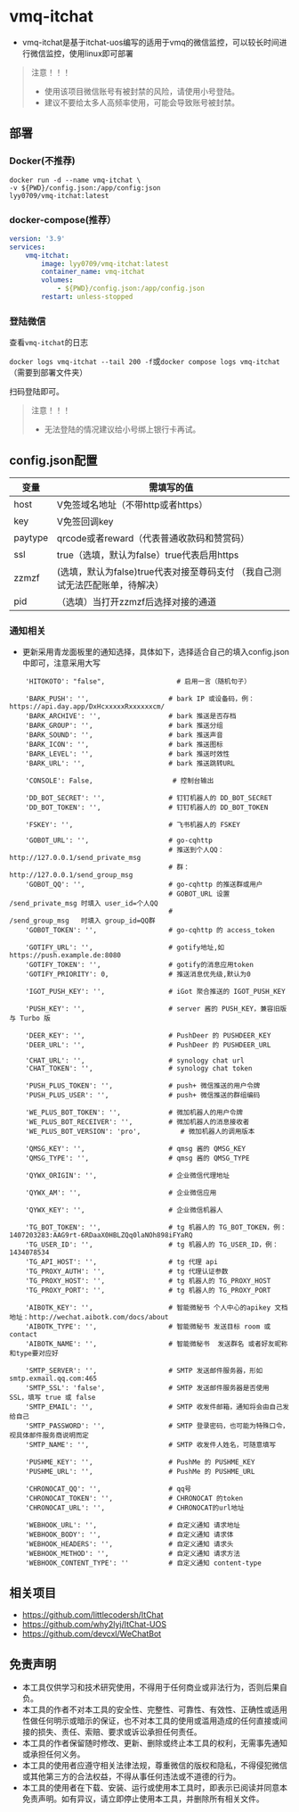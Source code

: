# **vmq-itchat**

- vmq-itchat是基于itchat-uos编写的适用于vmq的微信监控，可以较长时间进行微信监控，使用linux即可部署

> 注意！！！
> - 使用该项目微信账号有被封禁的风险，请使用小号登陆。
> - 建议不要给太多人高频率使用，可能会导致账号被封禁。

## 部署

### Docker(不推荐)

```shell
docker run -d --name vmq-itchat \
-v ${PWD}/config.json:/app/config:json 
lyy0709/vmq-itchat:latest
```

### docker-compose(推荐）

```yaml
version: '3.9'
services:
    vmq-itchat:
        image: lyy0709/vmq-itchat:latest
        container_name: vmq-itchat
        volumes:
            - ${PWD}/config.json:/app/config.json
        restart: unless-stopped
```

### 登陆微信

查看`vmq-itchat`的日志

`docker logs vmq-itchat --tail 200 -f`或`docker compose logs vmq-itchat`（需要到部署文件夹）

扫码登陆即可。

> 注意！！！
> - 无法登陆的情况建议给小号绑上银行卡再试。

## config.json配置


| 变量 | 需填写的值 |
| ------- | ------- |
| host    |V免签域名地址（不带http或者https）|
| key|V免签回调key |
|paytype|qrcode或者reward（代表普通收款码和赞赏码）|
|ssl|true（选填，默认为false）true代表启用https|
|zzmzf|(选填，默认为false)true代表对接至尊码支付 （我自己测试无法匹配账单，待解决） |
|pid|（选填）当打开zzmzf后选择对接的通道  |

### 通知相关

- 更新采用青龙面板里的通知选择，具体如下，选择适合自己的填入config.json中即可，注意采用大写
```
    'HITOKOTO': "false",                  # 启用一言（随机句子）

    'BARK_PUSH': '',                    # bark IP 或设备码，例：https://api.day.app/DxHcxxxxxRxxxxxxcm/
    'BARK_ARCHIVE': '',                 # bark 推送是否存档
    'BARK_GROUP': '',                   # bark 推送分组
    'BARK_SOUND': '',                   # bark 推送声音
    'BARK_ICON': '',                    # bark 推送图标
    'BARK_LEVEL': '',                   # bark 推送时效性
    'BARK_URL': '',                     # bark 推送跳转URL

    'CONSOLE': False,                    # 控制台输出

    'DD_BOT_SECRET': '',                # 钉钉机器人的 DD_BOT_SECRET
    'DD_BOT_TOKEN': '',                 # 钉钉机器人的 DD_BOT_TOKEN

    'FSKEY': '',                        # 飞书机器人的 FSKEY

    'GOBOT_URL': '',                    # go-cqhttp
                                        # 推送到个人QQ：http://127.0.0.1/send_private_msg
                                        # 群：http://127.0.0.1/send_group_msg
    'GOBOT_QQ': '',                     # go-cqhttp 的推送群或用户
                                        # GOBOT_URL 设置 /send_private_msg 时填入 user_id=个人QQ
                                        #               /send_group_msg   时填入 group_id=QQ群
    'GOBOT_TOKEN': '',                  # go-cqhttp 的 access_token

    'GOTIFY_URL': '',                   # gotify地址,如https://push.example.de:8080
    'GOTIFY_TOKEN': '',                 # gotify的消息应用token
    'GOTIFY_PRIORITY': 0,               # 推送消息优先级,默认为0

    'IGOT_PUSH_KEY': '',                # iGot 聚合推送的 IGOT_PUSH_KEY

    'PUSH_KEY': '',                     # server 酱的 PUSH_KEY，兼容旧版与 Turbo 版

    'DEER_KEY': '',                     # PushDeer 的 PUSHDEER_KEY
    'DEER_URL': '',                     # PushDeer 的 PUSHDEER_URL

    'CHAT_URL': '',                     # synology chat url
    'CHAT_TOKEN': '',                   # synology chat token

    'PUSH_PLUS_TOKEN': '',              # push+ 微信推送的用户令牌
    'PUSH_PLUS_USER': '',               # push+ 微信推送的群组编码

    'WE_PLUS_BOT_TOKEN': '',            # 微加机器人的用户令牌
    'WE_PLUS_BOT_RECEIVER': '',         # 微加机器人的消息接收者
    'WE_PLUS_BOT_VERSION': 'pro',          # 微加机器人的调用版本

    'QMSG_KEY': '',                     # qmsg 酱的 QMSG_KEY
    'QMSG_TYPE': '',                    # qmsg 酱的 QMSG_TYPE

    'QYWX_ORIGIN': '',                  # 企业微信代理地址

    'QYWX_AM': '',                      # 企业微信应用

    'QYWX_KEY': '',                     # 企业微信机器人

    'TG_BOT_TOKEN': '',                 # tg 机器人的 TG_BOT_TOKEN，例：1407203283:AAG9rt-6RDaaX0HBLZQq0laNOh898iFYaRQ
    'TG_USER_ID': '',                   # tg 机器人的 TG_USER_ID，例：1434078534
    'TG_API_HOST': '',                  # tg 代理 api
    'TG_PROXY_AUTH': '',                # tg 代理认证参数
    'TG_PROXY_HOST': '',                # tg 机器人的 TG_PROXY_HOST
    'TG_PROXY_PORT': '',                # tg 机器人的 TG_PROXY_PORT

    'AIBOTK_KEY': '',                   # 智能微秘书 个人中心的apikey 文档地址：http://wechat.aibotk.com/docs/about
    'AIBOTK_TYPE': '',                  # 智能微秘书 发送目标 room 或 contact
    'AIBOTK_NAME': '',                  # 智能微秘书  发送群名 或者好友昵称和type要对应好

    'SMTP_SERVER': '',                  # SMTP 发送邮件服务器，形如 smtp.exmail.qq.com:465
    'SMTP_SSL': 'false',                # SMTP 发送邮件服务器是否使用 SSL，填写 true 或 false
    'SMTP_EMAIL': '',                   # SMTP 收发件邮箱，通知将会由自己发给自己
    'SMTP_PASSWORD': '',                # SMTP 登录密码，也可能为特殊口令，视具体邮件服务商说明而定
    'SMTP_NAME': '',                    # SMTP 收发件人姓名，可随意填写

    'PUSHME_KEY': '',                   # PushMe 的 PUSHME_KEY
    'PUSHME_URL': '',                   # PushMe 的 PUSHME_URL

    'CHRONOCAT_QQ': '',                 # qq号
    'CHRONOCAT_TOKEN': '',              # CHRONOCAT 的token
    'CHRONOCAT_URL': '',                # CHRONOCAT的url地址

    'WEBHOOK_URL': '',                  # 自定义通知 请求地址
    'WEBHOOK_BODY': '',                 # 自定义通知 请求体
    'WEBHOOK_HEADERS': '',              # 自定义通知 请求头
    'WEBHOOK_METHOD': '',               # 自定义通知 请求方法
    'WEBHOOK_CONTENT_TYPE': ''          # 自定义通知 content-type
```

## 相关项目

- https://github.com/littlecodersh/ItChat
- https://github.com/why2lyj/ItChat-UOS
- https://github.com/devcxl/WeChatBot

## 免责声明

- 本工具仅供学习和技术研究使用，不得用于任何商业或非法行为，否则后果自负。
- 本工具的作者不对本工具的安全性、完整性、可靠性、有效性、正确性或适用性做任何明示或暗示的保证，也不对本工具的使用或滥用造成的任何直接或间接的损失、责任、索赔、要求或诉讼承担任何责任。
- 本工具的作者保留随时修改、更新、删除或终止本工具的权利，无需事先通知或承担任何义务。
- 本工具的使用者应遵守相关法律法规，尊重微信的版权和隐私，不得侵犯微信或其他第三方的合法权益，不得从事任何违法或不道德的行为。
- 本工具的使用者在下载、安装、运行或使用本工具时，即表示已阅读并同意本免责声明。如有异议，请立即停止使用本工具，并删除所有相关文件。
